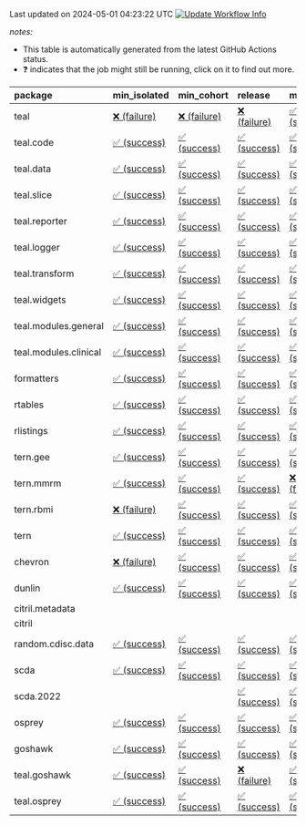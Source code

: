 Last updated on 2024-05-01 04:23:22 UTC [![Update Workflow
Info](https://github.com/averissimo/verdepcheck-status/actions/workflows/update.yaml/badge.svg)](https://github.com/averissimo/verdepcheck-status/actions/workflows/update.yaml)

*notes:*

-   This table is automatically generated from the latest GitHub Actions
    status.
-   ❓ indicates that the job might still be running, click on it to
    find out more.

<table>
<colgroup>
<col style="width: 4%" />
<col style="width: 23%" />
<col style="width: 23%" />
<col style="width: 23%" />
<col style="width: 23%" />
</colgroup>
<thead>
<tr class="header">
<th style="text-align: left;">package</th>
<th style="text-align: left;">min_isolated</th>
<th style="text-align: left;">min_cohort</th>
<th style="text-align: left;">release</th>
<th style="text-align: left;">max</th>
</tr>
</thead>
<tbody>
<tr class="odd">
<td style="text-align: left;">teal</td>
<td
style="text-align: left;"><a href="https://github.com/insightsengineering/teal/actions/runs/8864820714/job/24340400121">❌
(failure)</a></td>
<td
style="text-align: left;"><a href="https://github.com/insightsengineering/teal/actions/runs/8864820714/job/24340400319">❌
(failure)</a></td>
<td
style="text-align: left;"><a href="https://github.com/insightsengineering/teal/actions/runs/8864820714/job/24340400276">❌
(failure)</a></td>
<td
style="text-align: left;"><a href="https://github.com/insightsengineering/teal/actions/runs/8864820714/job/24340400221">✅
(success)</a></td>
</tr>
<tr class="even">
<td style="text-align: left;">teal.code</td>
<td
style="text-align: left;"><a href="https://github.com/insightsengineering/teal.code/actions/runs/8864820405/job/24340399979">✅
(success)</a></td>
<td
style="text-align: left;"><a href="https://github.com/insightsengineering/teal.code/actions/runs/8864820405/job/24340399762">✅
(success)</a></td>
<td
style="text-align: left;"><a href="https://github.com/insightsengineering/teal.code/actions/runs/8864820405/job/24340399882">✅
(success)</a></td>
<td
style="text-align: left;"><a href="https://github.com/insightsengineering/teal.code/actions/runs/8864820405/job/24340399664">✅
(success)</a></td>
</tr>
<tr class="odd">
<td style="text-align: left;">teal.data</td>
<td
style="text-align: left;"><a href="https://github.com/insightsengineering/teal.data/actions/runs/8864823853/job/24340405934">✅
(success)</a></td>
<td
style="text-align: left;"><a href="https://github.com/insightsengineering/teal.data/actions/runs/8864823853/job/24340405833">✅
(success)</a></td>
<td
style="text-align: left;"><a href="https://github.com/insightsengineering/teal.data/actions/runs/8864823853/job/24340406028">✅
(success)</a></td>
<td
style="text-align: left;"><a href="https://github.com/insightsengineering/teal.data/actions/runs/8864823853/job/24340405734">✅
(success)</a></td>
</tr>
<tr class="even">
<td style="text-align: left;">teal.slice</td>
<td
style="text-align: left;"><a href="https://github.com/insightsengineering/teal.slice/actions/runs/8864828322/job/24340415051">✅
(success)</a></td>
<td
style="text-align: left;"><a href="https://github.com/insightsengineering/teal.slice/actions/runs/8864828322/job/24340414953">✅
(success)</a></td>
<td
style="text-align: left;"><a href="https://github.com/insightsengineering/teal.slice/actions/runs/8864828322/job/24340415143">✅
(success)</a></td>
<td
style="text-align: left;"><a href="https://github.com/insightsengineering/teal.slice/actions/runs/8864828322/job/24340414807">✅
(success)</a></td>
</tr>
<tr class="odd">
<td style="text-align: left;">teal.reporter</td>
<td
style="text-align: left;"><a href="https://github.com/insightsengineering/teal.reporter/actions/runs/8864825795/job/24340410157">✅
(success)</a></td>
<td
style="text-align: left;"><a href="https://github.com/insightsengineering/teal.reporter/actions/runs/8864825795/job/24340410067">✅
(success)</a></td>
<td
style="text-align: left;"><a href="https://github.com/insightsengineering/teal.reporter/actions/runs/8864825795/job/24340410274">✅
(success)</a></td>
<td
style="text-align: left;"><a href="https://github.com/insightsengineering/teal.reporter/actions/runs/8864825795/job/24340409974">✅
(success)</a></td>
</tr>
<tr class="even">
<td style="text-align: left;">teal.logger</td>
<td
style="text-align: left;"><a href="https://github.com/insightsengineering/teal.logger/actions/runs/8864820897/job/24340400544">✅
(success)</a></td>
<td
style="text-align: left;"><a href="https://github.com/insightsengineering/teal.logger/actions/runs/8864820897/job/24340400434">✅
(success)</a></td>
<td
style="text-align: left;"><a href="https://github.com/insightsengineering/teal.logger/actions/runs/8864820897/job/24340400608">✅
(success)</a></td>
<td
style="text-align: left;"><a href="https://github.com/insightsengineering/teal.logger/actions/runs/8864820897/job/24340400487">✅
(success)</a></td>
</tr>
<tr class="odd">
<td style="text-align: left;">teal.transform</td>
<td
style="text-align: left;"><a href="https://github.com/insightsengineering/teal.transform/actions/runs/8864825697/job/24340410086">✅
(success)</a></td>
<td
style="text-align: left;"><a href="https://github.com/insightsengineering/teal.transform/actions/runs/8864825697/job/24340409872">✅
(success)</a></td>
<td
style="text-align: left;"><a href="https://github.com/insightsengineering/teal.transform/actions/runs/8864825697/job/24340410193">✅
(success)</a></td>
<td
style="text-align: left;"><a href="https://github.com/insightsengineering/teal.transform/actions/runs/8864825697/job/24340409991">✅
(success)</a></td>
</tr>
<tr class="even">
<td style="text-align: left;">teal.widgets</td>
<td
style="text-align: left;"><a href="https://github.com/insightsengineering/teal.widgets/actions/runs/8864837381/job/24340433545">✅
(success)</a></td>
<td
style="text-align: left;"><a href="https://github.com/insightsengineering/teal.widgets/actions/runs/8864837381/job/24340433407">✅
(success)</a></td>
<td
style="text-align: left;"><a href="https://github.com/insightsengineering/teal.widgets/actions/runs/8864837381/job/24340433610">✅
(success)</a></td>
<td
style="text-align: left;"><a href="https://github.com/insightsengineering/teal.widgets/actions/runs/8864837381/job/24340433481">✅
(success)</a></td>
</tr>
<tr class="odd">
<td style="text-align: left;">teal.modules.general</td>
<td
style="text-align: left;"><a href="https://github.com/insightsengineering/teal.modules.general/actions/runs/8864820743/job/24340400318">✅
(success)</a></td>
<td
style="text-align: left;"><a href="https://github.com/insightsengineering/teal.modules.general/actions/runs/8864820743/job/24340400271">✅
(success)</a></td>
<td
style="text-align: left;"><a href="https://github.com/insightsengineering/teal.modules.general/actions/runs/8864820743/job/24340400353">✅
(success)</a></td>
<td
style="text-align: left;"><a href="https://github.com/insightsengineering/teal.modules.general/actions/runs/8864820743/job/24340400216">✅
(success)</a></td>
</tr>
<tr class="even">
<td style="text-align: left;">teal.modules.clinical</td>
<td
style="text-align: left;"><a href="https://github.com/insightsengineering/teal.modules.clinical/actions/runs/8864832625/job/24340423902">✅
(success)</a></td>
<td
style="text-align: left;"><a href="https://github.com/insightsengineering/teal.modules.clinical/actions/runs/8864832625/job/24340423670">✅
(success)</a></td>
<td
style="text-align: left;"><a href="https://github.com/insightsengineering/teal.modules.clinical/actions/runs/8864832625/job/24340423992">✅
(success)</a></td>
<td
style="text-align: left;"><a href="https://github.com/insightsengineering/teal.modules.clinical/actions/runs/8864832625/job/24340423793">✅
(success)</a></td>
</tr>
<tr class="odd">
<td style="text-align: left;">formatters</td>
<td
style="text-align: left;"><a href="https://github.com/insightsengineering/formatters/actions/runs/8864829621/job/24340417691">✅
(success)</a></td>
<td
style="text-align: left;"><a href="https://github.com/insightsengineering/formatters/actions/runs/8864829621/job/24340417649">✅
(success)</a></td>
<td
style="text-align: left;"><a href="https://github.com/insightsengineering/formatters/actions/runs/8864829621/job/24340417736">✅
(success)</a></td>
<td
style="text-align: left;"><a href="https://github.com/insightsengineering/formatters/actions/runs/8864829621/job/24340417600">✅
(success)</a></td>
</tr>
<tr class="even">
<td style="text-align: left;">rtables</td>
<td
style="text-align: left;"><a href="https://github.com/insightsengineering/rtables/actions/runs/8864820687/job/24340400124">✅
(success)</a></td>
<td
style="text-align: left;"><a href="https://github.com/insightsengineering/rtables/actions/runs/8864820687/job/24340400207">✅
(success)</a></td>
<td
style="text-align: left;"><a href="https://github.com/insightsengineering/rtables/actions/runs/8864820687/job/24340400316">✅
(success)</a></td>
<td
style="text-align: left;"><a href="https://github.com/insightsengineering/rtables/actions/runs/8864820687/job/24340400269">✅
(success)</a></td>
</tr>
<tr class="odd">
<td style="text-align: left;">rlistings</td>
<td
style="text-align: left;"><a href="https://github.com/insightsengineering/rlistings/actions/runs/8864824539/job/24340407068">✅
(success)</a></td>
<td
style="text-align: left;"><a href="https://github.com/insightsengineering/rlistings/actions/runs/8864824539/job/24340407021">✅
(success)</a></td>
<td
style="text-align: left;"><a href="https://github.com/insightsengineering/rlistings/actions/runs/8864824539/job/24340407112">✅
(success)</a></td>
<td
style="text-align: left;"><a href="https://github.com/insightsengineering/rlistings/actions/runs/8864824539/job/24340406988">✅
(success)</a></td>
</tr>
<tr class="even">
<td style="text-align: left;">tern.gee</td>
<td
style="text-align: left;"><a href="https://github.com/insightsengineering/tern.gee/actions/runs/8864830514/job/24340419529">✅
(success)</a></td>
<td
style="text-align: left;"><a href="https://github.com/insightsengineering/tern.gee/actions/runs/8864830514/job/24340419377">✅
(success)</a></td>
<td
style="text-align: left;"><a href="https://github.com/insightsengineering/tern.gee/actions/runs/8864830514/job/24340419584">✅
(success)</a></td>
<td
style="text-align: left;"><a href="https://github.com/insightsengineering/tern.gee/actions/runs/8864830514/job/24340419447">✅
(success)</a></td>
</tr>
<tr class="odd">
<td style="text-align: left;">tern.mmrm</td>
<td
style="text-align: left;"><a href="https://github.com/insightsengineering/tern.mmrm/actions/runs/8864837452/job/24340433848">✅
(success)</a></td>
<td
style="text-align: left;"><a href="https://github.com/insightsengineering/tern.mmrm/actions/runs/8864837452/job/24340433689">✅
(success)</a></td>
<td
style="text-align: left;"><a href="https://github.com/insightsengineering/tern.mmrm/actions/runs/8864837452/job/24340433771">✅
(success)</a></td>
<td
style="text-align: left;"><a href="https://github.com/insightsengineering/tern.mmrm/actions/runs/8864837452/job/24340433604">❌
(failure)</a></td>
</tr>
<tr class="even">
<td style="text-align: left;">tern.rbmi</td>
<td
style="text-align: left;"><a href="https://github.com/insightsengineering/tern.rbmi/actions/runs/8864829623/job/24340417712">❌
(failure)</a></td>
<td
style="text-align: left;"><a href="https://github.com/insightsengineering/tern.rbmi/actions/runs/8864829623/job/24340417627">✅
(success)</a></td>
<td
style="text-align: left;"><a href="https://github.com/insightsengineering/tern.rbmi/actions/runs/8864829623/job/24340417753">✅
(success)</a></td>
<td
style="text-align: left;"><a href="https://github.com/insightsengineering/tern.rbmi/actions/runs/8864829623/job/24340417677">✅
(success)</a></td>
</tr>
<tr class="odd">
<td style="text-align: left;">tern</td>
<td
style="text-align: left;"><a href="https://github.com/insightsengineering/tern/actions/runs/8864825590/job/24340409865">✅
(success)</a></td>
<td
style="text-align: left;"><a href="https://github.com/insightsengineering/tern/actions/runs/8864825590/job/24340409777">✅
(success)</a></td>
<td
style="text-align: left;"><a href="https://github.com/insightsengineering/tern/actions/runs/8864825590/job/24340409959">✅
(success)</a></td>
<td
style="text-align: left;"><a href="https://github.com/insightsengineering/tern/actions/runs/8864825590/job/24340409673">✅
(success)</a></td>
</tr>
<tr class="even">
<td style="text-align: left;">chevron</td>
<td
style="text-align: left;"><a href="https://github.com/insightsengineering/chevron/actions/runs/8864837639/job/24340433950">❌
(failure)</a></td>
<td
style="text-align: left;"><a href="https://github.com/insightsengineering/chevron/actions/runs/8864837639/job/24340433887">✅
(success)</a></td>
<td
style="text-align: left;"><a href="https://github.com/insightsengineering/chevron/actions/runs/8864837639/job/24340434017">✅
(success)</a></td>
<td
style="text-align: left;"><a href="https://github.com/insightsengineering/chevron/actions/runs/8864837639/job/24340434077">✅
(success)</a></td>
</tr>
<tr class="odd">
<td style="text-align: left;">dunlin</td>
<td
style="text-align: left;"><a href="https://github.com/insightsengineering/dunlin/actions/runs/8864824022/job/24340406164">✅
(success)</a></td>
<td
style="text-align: left;"><a href="https://github.com/insightsengineering/dunlin/actions/runs/8864824022/job/24340406319">✅
(success)</a></td>
<td
style="text-align: left;"><a href="https://github.com/insightsengineering/dunlin/actions/runs/8864824022/job/24340406051">✅
(success)</a></td>
<td
style="text-align: left;"><a href="https://github.com/insightsengineering/dunlin/actions/runs/8864824022/job/24340406246">✅
(success)</a></td>
</tr>
<tr class="even">
<td style="text-align: left;">citril.metadata</td>
<td style="text-align: left;"></td>
<td style="text-align: left;"></td>
<td style="text-align: left;"></td>
<td style="text-align: left;"></td>
</tr>
<tr class="odd">
<td style="text-align: left;">citril</td>
<td style="text-align: left;"></td>
<td style="text-align: left;"></td>
<td style="text-align: left;"></td>
<td style="text-align: left;"></td>
</tr>
<tr class="even">
<td style="text-align: left;">random.cdisc.data</td>
<td
style="text-align: left;"><a href="https://github.com/insightsengineering/random.cdisc.data/actions/runs/6918179803/job/18820148722">✅
(success)</a></td>
<td
style="text-align: left;"><a href="https://github.com/insightsengineering/random.cdisc.data/actions/runs/6918179803/job/18820148682">✅
(success)</a></td>
<td
style="text-align: left;"><a href="https://github.com/insightsengineering/random.cdisc.data/actions/runs/6918179803/job/18820148802">✅
(success)</a></td>
<td
style="text-align: left;"><a href="https://github.com/insightsengineering/random.cdisc.data/actions/runs/6918179803/job/18820148771">✅
(success)</a></td>
</tr>
<tr class="odd">
<td style="text-align: left;">scda</td>
<td
style="text-align: left;"><a href="https://github.com/insightsengineering/scda/actions/runs/8864825559/job/24340409589">✅
(success)</a></td>
<td
style="text-align: left;"><a href="https://github.com/insightsengineering/scda/actions/runs/8864825559/job/24340409667">✅
(success)</a></td>
<td
style="text-align: left;"><a href="https://github.com/insightsengineering/scda/actions/runs/8864825559/job/24340409819">✅
(success)</a></td>
<td
style="text-align: left;"><a href="https://github.com/insightsengineering/scda/actions/runs/8864825559/job/24340409739">✅
(success)</a></td>
</tr>
<tr class="even">
<td style="text-align: left;">scda.2022</td>
<td style="text-align: left;"></td>
<td style="text-align: left;"></td>
<td
style="text-align: left;"><a href="https://github.com/insightsengineering/scda.2022/actions/runs/8864829977/job/24340418436">✅
(success)</a></td>
<td
style="text-align: left;"><a href="https://github.com/insightsengineering/scda.2022/actions/runs/8864829977/job/24340418389">✅
(success)</a></td>
</tr>
<tr class="odd">
<td style="text-align: left;">osprey</td>
<td
style="text-align: left;"><a href="https://github.com/insightsengineering/osprey/actions/runs/8864834975/job/24340428659">✅
(success)</a></td>
<td
style="text-align: left;"><a href="https://github.com/insightsengineering/osprey/actions/runs/8864834975/job/24340428582">✅
(success)</a></td>
<td
style="text-align: left;"><a href="https://github.com/insightsengineering/osprey/actions/runs/8864834975/job/24340428830">✅
(success)</a></td>
<td
style="text-align: left;"><a href="https://github.com/insightsengineering/osprey/actions/runs/8864834975/job/24340428741">✅
(success)</a></td>
</tr>
<tr class="even">
<td style="text-align: left;">goshawk</td>
<td
style="text-align: left;"><a href="https://github.com/insightsengineering/goshawk/actions/runs/8864829619/job/24340417585">✅
(success)</a></td>
<td
style="text-align: left;"><a href="https://github.com/insightsengineering/goshawk/actions/runs/8864829619/job/24340417669">✅
(success)</a></td>
<td
style="text-align: left;"><a href="https://github.com/insightsengineering/goshawk/actions/runs/8864829619/job/24340417717">✅
(success)</a></td>
<td
style="text-align: left;"><a href="https://github.com/insightsengineering/goshawk/actions/runs/8864829619/job/24340417632">✅
(success)</a></td>
</tr>
<tr class="odd">
<td style="text-align: left;">teal.goshawk</td>
<td
style="text-align: left;"><a href="https://github.com/insightsengineering/teal.goshawk/actions/runs/8864828315/job/24340415026">✅
(success)</a></td>
<td
style="text-align: left;"><a href="https://github.com/insightsengineering/teal.goshawk/actions/runs/8864828315/job/24340414935">✅
(success)</a></td>
<td
style="text-align: left;"><a href="https://github.com/insightsengineering/teal.goshawk/actions/runs/8864828315/job/24340415154">❌
(failure)</a></td>
<td
style="text-align: left;"><a href="https://github.com/insightsengineering/teal.goshawk/actions/runs/8864828315/job/24340414822">✅
(success)</a></td>
</tr>
<tr class="even">
<td style="text-align: left;">teal.osprey</td>
<td
style="text-align: left;"><a href="https://github.com/insightsengineering/teal.osprey/actions/runs/8864833522/job/24340425259">✅
(success)</a></td>
<td
style="text-align: left;"><a href="https://github.com/insightsengineering/teal.osprey/actions/runs/8864833522/job/24340425172">✅
(success)</a></td>
<td
style="text-align: left;"><a href="https://github.com/insightsengineering/teal.osprey/actions/runs/8864833522/job/24340425346">✅
(success)</a></td>
<td
style="text-align: left;"><a href="https://github.com/insightsengineering/teal.osprey/actions/runs/8864833522/job/24340425101">✅
(success)</a></td>
</tr>
</tbody>
</table>

